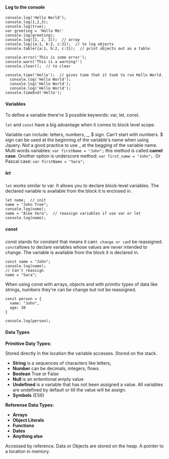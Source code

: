 #### Log to the console
```
console.log('Hello World');
console.log(1,2,3);
console.log(true);
var greeting = 'Hello Me!'
console.log(greeting);
console.log([1, 2, 3]);  // array 
console.log({a:1, b:2, c:3});  // to log objects
console.table({a:1, b:2, c:3});  // print objects out as a table

console.error('This is some error');
console.warn('This is a warning!')
console.clear();  // to clear

console.time('Hello');  // gives time that it took to run Hello World.
  console.log('Hello World');
  console.log('Hello World');
  console.log('Hello World');
console.timeEnd('Hello');
````

#### Variables

To define a variable there're 3 possible keywords:
 var, let, const. 

`let` and `const` have a big advantage when it comes to block level scope.

Variable can include: letters, numbers, _, $ sign. Can't start with numbers. $ sign can be used at the beginning of the variable's name when using Jquery. Not a good practice to use _ at the begging of the variable name. 
Multi words variables: `var firstName = "John";` this method is called **camel case**. Onother option is underscore method: `var first_name = "John";`. Or Pascal case: `var FirstName = "Sara";`

##### let

`let` works similar to var. It allows you to declare block-level variables. The declared variable is available from the block it is enclosed in.
```
let name;  // init  
name = "John Tree";
console.log(name);
name = "Aloe Vera";  // reassign variables if use var or let
console.log(name);
```

##### const 

const stands for constant that means it can`t change or can`t be reassigned. 
`const`allows to declare variables whose values are never intended to change. The variable is available from the block it is declared in.

```
const name = "John";
console.log(name);
// Can't reassign
name = "Sara";
```
When using const with arrays, objects and with primitiv types of data like strings, numbers they're can be change but not be reassigned.

```
const person = {
  name: "John",
  age: 30
}

console.log(person);
```

#### Data Types

**Primitive Daty Types:**

Stored directly in the location the variable accesses. Stored on the stack.

- **String** is a sequences of characters like letters, 
- **Number** can be decimals, integers, flows.
- **Boolean** True or False
- **Null** is an ententional empty value 
- **Undefined** is a variable that has not been assigned a value. All variables are undefined by default or till the value will be assign.
- **Symbols** (ES6)

**Referense  Data Types:**
- **Arrays**
- **Object Literals**
- **Functions**
- **Dates**
- **Anything else**

Accessed by reference. Data or Objects are stored on the heap.
A pointer to a location in memory.